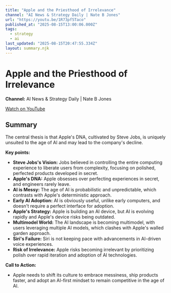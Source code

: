 ```yaml
---
title: "Apple and the Priesthood of Irrelevance"
channel: "AI News & Strategy Daily | Nate B Jones"
url: "https://youtu.be/1R73pf5Taco"
published_at: "2025-08-15T13:00:06.000Z"
tags:
  - strategy
  - ai
last_updated: "2025-08-15T20:47:55.334Z"
layout: summary.njk
---
```


# Apple and the Priesthood of Irrelevance

**Channel:** AI News & Strategy Daily | Nate B Jones

[Watch on YouTube](https://youtu.be/1R73pf5Taco)

## Summary

The central thesis is that Apple's DNA, cultivated by Steve Jobs, is uniquely unsuited to the age of AI and may lead to the company's decline.

**Key points:**
*   **Steve Jobs's Vision:** Jobs believed in controlling the entire computing experience to liberate users from complexity, focusing on polished, perfected products developed in secret.
*   **Apple's DNA:** Apple obsesses over perfecting experiences in secret, and engineers rarely leave.
*   **AI is Messy:** The age of AI is probabilistic and unpredictable, which contrasts with Apple's deterministic approach.
*   **Early AI Adoption:** AI is obviously useful, unlike early computers, and doesn't require a perfect interface for adoption.
*   **Apple's Strategy:** Apple is building an AI device, but AI is evolving rapidly and Apple's device risks being outdated.
*   **Multimodel World:** The AI landscape is becoming multimodel, with users leveraging multiple AI models, which clashes with Apple's walled garden approach.
*   **Siri's Failure:** Siri is not keeping pace with advancements in AI-driven voice experiences.
*   **Risk of Irrelevance:** Apple risks becoming irrelevant by prioritizing polish over rapid iteration and adoption of AI technologies.

**Call to Action:**
*   Apple needs to shift its culture to embrace messiness, ship products faster, and adopt an AI-first mindset to remain competitive in the age of AI.
